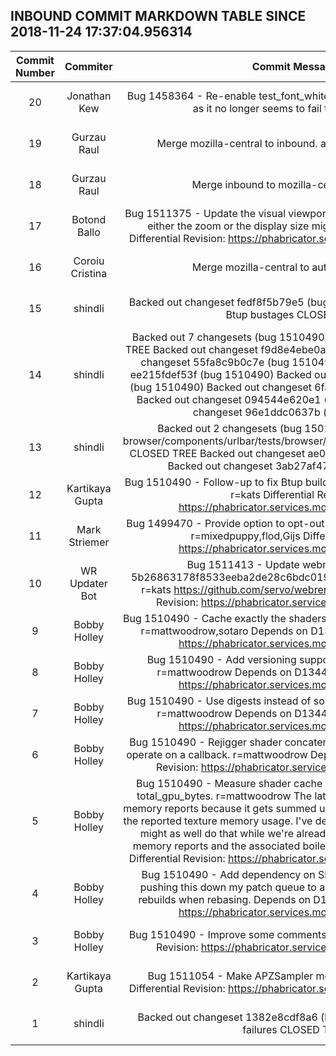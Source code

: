 ## INBOUND COMMIT MARKDOWN TABLE SINCE 2018-11-24 17:37:04.956314

| Commit Number | Commiter | Commit Message | Commit Url | Date | 
|:---:|:----:|:----------------------------------:|:------:|:----:| 
|20|Jonathan Kew |Bug 1458364 - Re-enable test_font_whitelist.asan on Windows/ASAN, as it no longer seems to fail there. r=dmajor|[URL](https://hg.mozilla.org/integration/mozilla-inbound/pushloghtml?changeset=67a76c51ecbe)|2018-12-01 15:29:10
|19|Gurzau Raul |Merge mozilla-central to inbound.  a=merge CLOSED TREE|[URL](https://hg.mozilla.org/integration/mozilla-inbound/pushloghtml?changeset=e987e55bf874)|2018-12-01 14:33:38
|18|Gurzau Raul |Merge inbound to mozilla-central.  a=merge|[URL](https://hg.mozilla.org/integration/mozilla-inbound/pushloghtml?changeset=b3085cd7b7c2)|2018-12-01 14:30:37
|17|Botond Ballo |Bug 1511375 - Update the visual viewport size in UpdateResolution() if either the zoom or the display size might have changed. r=kats  Differential Revision: https://phabricator.services.mozilla.com/D13578|[URL](https://hg.mozilla.org/integration/mozilla-inbound/pushloghtml?changeset=b12e6afd5831)|2018-12-01 05:34:57
|16|Coroiu Cristina |Merge mozilla-central to autoland a=merge|[URL](https://hg.mozilla.org/integration/mozilla-inbound/pushloghtml?changeset=a5b0559c2372)|2018-12-01 05:55:13
|15|shindli |Backed out changeset fedf8f5b79e5 (bug 1510490) for not fixing the Btup bustages CLOSED TREE|[URL](https://hg.mozilla.org/integration/mozilla-inbound/pushloghtml?changeset=40e9134d4295)|2018-12-01 05:08:10
|14|shindli |Backed out 7 changesets (bug 1510490) for Btup bustages CLOSED TREE  Backed out changeset f9d8e4ebe0a2 (bug 1510490) Backed out changeset 55fa8c9b0c7e (bug 1510490) Backed out changeset ee215fdef53f (bug 1510490) Backed out changeset c02d08e9dd38 (bug 1510490) Backed out changeset 6fafd118a82a (bug 1510490) Backed out changeset 094544e620e1 (bug 1510490) Backed out changeset 96e1ddc0637b (bug 1510490)|[URL](https://hg.mozilla.org/integration/mozilla-inbound/pushloghtml?changeset=b425a0d640af)|2018-12-01 05:07:26
|13|shindli |Backed out 2 changesets (bug 1501992) for bc failures in browser/components/urlbar/tests/browser/browser_UrlbarInput_tooltip.js CLOSED TREE  Backed out changeset ae07b8338331 (bug 1501992) Backed out changeset 3ab27af474f9 (bug 1501992)|[URL](https://hg.mozilla.org/integration/mozilla-inbound/pushloghtml?changeset=e2b33de5f4c7)|2018-12-01 05:06:36
|12|Kartikaya Gupta |Bug 1510490 - Follow-up to fix Btup build bustage on a CLOSED TREE. r=kats  Differential Revision: https://phabricator.services.mozilla.com/D13604|[URL](https://hg.mozilla.org/integration/mozilla-inbound/pushloghtml?changeset=fedf8f5b79e5)|2018-12-01 04:39:39
|11|Mark Striemer |Bug 1499470 - Provide option to opt-out of add-on recommendations r=mixedpuppy,flod,Gijs  Differential Revision: https://phabricator.services.mozilla.com/D13168|[URL](https://hg.mozilla.org/integration/mozilla-inbound/pushloghtml?changeset=2c9bc41949ee)|2018-11-30 14:19:04
|10|WR Updater Bot |Bug 1511413 - Update webrender to commit 5b26863178f8533eeba2de28c6bdc019ba9ed3e8 (WR PR #3375). r=kats  https://github.com/servo/webrender/pull/3375  Differential Revision: https://phabricator.services.mozilla.com/D13603|[URL](https://hg.mozilla.org/integration/mozilla-inbound/pushloghtml?changeset=6d3b77d3edc4)|2018-12-01 02:53:32
|9|Bobby Holley |Bug 1510490 - Cache exactly the shaders that are used early in startup. r=mattwoodrow,sotaro  Depends on D13443  Differential Revision: https://phabricator.services.mozilla.com/D13444|[URL](https://hg.mozilla.org/integration/mozilla-inbound/pushloghtml?changeset=f9d8e4ebe0a2)|2018-12-01 03:06:10
|8|Bobby Holley |Bug 1510490 - Add versioning support for serialized shaders. r=mattwoodrow  Depends on D13442  Differential Revision: https://phabricator.services.mozilla.com/D13443|[URL](https://hg.mozilla.org/integration/mozilla-inbound/pushloghtml?changeset=55fa8c9b0c7e)|2018-12-01 03:06:08
|7|Bobby Holley |Bug 1510490 - Use digests instead of sources to key cached binaries. r=mattwoodrow  Depends on D13441  Differential Revision: https://phabricator.services.mozilla.com/D13442|[URL](https://hg.mozilla.org/integration/mozilla-inbound/pushloghtml?changeset=ee215fdef53f)|2018-12-01 03:06:01
|6|Bobby Holley |Bug 1510490 - Rejigger shader concatenation to avoid allocating and operate on a callback. r=mattwoodrow  Depends on D13440  Differential Revision: https://phabricator.services.mozilla.com/D13441|[URL](https://hg.mozilla.org/integration/mozilla-inbound/pushloghtml?changeset=c02d08e9dd38)|2018-12-01 03:05:58
|5|Bobby Holley |Bug 1510490 - Measure shader cache memory usage and remove total_gpu_bytes. r=mattwoodrow  The latter causes confusion in the memory reports because it gets summed up and thus effectively doubles the reported texture memory usage. I've decided it's best to drop, and so might as well do that while we're already messing around with the memory reports and the associated boilerplate.  Depends on D13439  Differential Revision: https://phabricator.services.mozilla.com/D13440|[URL](https://hg.mozilla.org/integration/mozilla-inbound/pushloghtml?changeset=6fafd118a82a)|2018-12-01 03:05:56
|4|Bobby Holley |Bug 1510490 - Add dependency on SHA2. r=mattwoodrow  Just pushing this down my patch queue to avoid triggering large cargo rebuilds when rebasing.  Depends on D13438  Differential Revision: https://phabricator.services.mozilla.com/D13439|[URL](https://hg.mozilla.org/integration/mozilla-inbound/pushloghtml?changeset=094544e620e1)|2018-12-01 03:05:54
|3|Bobby Holley |Bug 1510490 - Improve some comments. r=mattwoodrow  Differential Revision: https://phabricator.services.mozilla.com/D13438|[URL](https://hg.mozilla.org/integration/mozilla-inbound/pushloghtml?changeset=96e1ddc0637b)|2018-12-01 03:05:52
|2|Kartikaya Gupta |Bug 1511054 - Make APZSampler more threadsafe. r=botond  Differential Revision: https://phabricator.services.mozilla.com/D13556|[URL](https://hg.mozilla.org/integration/mozilla-inbound/pushloghtml?changeset=4a7e5e05432e)|2018-11-30 18:19:17
|1|shindli |Backed out changeset 1382e8cdf8a6 (bug 1437258) for xpcshell failures CLOSED TREE|[URL](https://hg.mozilla.org/integration/mozilla-inbound/pushloghtml?changeset=0066c3d92589)|2018-12-01 02:59:45


